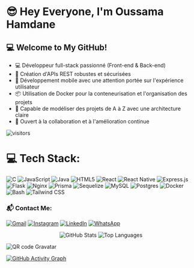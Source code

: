 # 😎 Hey Everyone, I'm Oussama Hamdane

## 💻 Welcome to My GitHub!

- 💻 Développeur full-stack passionné (Front-end & Back-end)
- 🔧 Création d'APIs REST robustes et sécurisées
- 📱 Développement mobile avec une attention portée sur l'expérience utilisateur
- 📦 Utilisation de Docker pour la conteneurisation et l'organisation des projets
- 🧠 Capable de modéliser des projets de A à Z avec une architecture claire
- 🤝 Ouvert à la collaboration et à l'amélioration continue

![visitors](https://visitor-badge.laobi.icu/badge?page_id=hamdane1548)

# 💻 Tech Stack:
![C](https://img.shields.io/badge/c-%2300599C.svg?style=for-the-badge&logo=c&logoColor=white) 
![JavaScript](https://img.shields.io/badge/javascript-%23323330.svg?style=for-the-badge&logo=javascript&logoColor=%23F7DF1E) 
![Java](https://img.shields.io/badge/java-%23ED8B00.svg?style=for-the-badge&logo=openjdk&logoColor=white) 
![HTML5](https://img.shields.io/badge/html5-%23E34F26.svg?style=for-the-badge&logo=html5&logoColor=white) 
![React](https://img.shields.io/badge/react-%2320232a.svg?style=for-the-badge&logo=react&logoColor=%2361DAFB) 
![React Native](https://img.shields.io/badge/react_native-%2320232a.svg?style=for-the-badge&logo=react&logoColor=%2361DAFB) 
![Express.js](https://img.shields.io/badge/express.js-%23404d59.svg?style=for-the-badge&logo=express&logoColor=%2361DAFB) 
![Flask](https://img.shields.io/badge/flask-%23000.svg?style=for-the-badge&logo=flask&logoColor=white) 
![Nginx](https://img.shields.io/badge/nginx-%23009639.svg?style=for-the-badge&logo=nginx&logoColor=white) 
![Prisma](https://img.shields.io/badge/Prisma-3982CE?style=for-the-badge&logo=Prisma&logoColor=white) 
![Sequelize](https://img.shields.io/badge/Sequelize-52B0E7?style=for-the-badge&logo=Sequelize&logoColor=white) 
![MySQL](https://img.shields.io/badge/mysql-4479A1.svg?style=for-the-badge&logo=mysql&logoColor=white) 
![Postgres](https://img.shields.io/badge/postgres-%23316192.svg?style=for-the-badge&logo=postgresql&logoColor=white)
![Docker](https://img.shields.io/badge/docker-%230db7ed.svg?style=for-the-badge&logo=docker&logoColor=white)
![Bash](https://img.shields.io/badge/bash-%2304AA6D.svg?style=for-the-badge&logo=gnu-bash&logoColor=white)
![Tailwind CSS](https://img.shields.io/badge/tailwindcss-%2338B2AC.svg?style=for-the-badge&logo=tailwind-css&logoColor=white)

### 📬 Contact Me:
[![Gmail](https://img.shields.io/badge/Gmail-D14836?style=for-the-badge&logo=gmail&logoColor=white)](mailto:oussamahamdane80@gmail.com)
[![Instagram](https://img.shields.io/badge/Instagram-E4405F?style=for-the-badge&logo=instagram&logoColor=white)](https://instagram.com/yourusername)
[![LinkedIn](https://img.shields.io/badge/LinkedIn-0077B5?style=for-the-badge&logo=linkedin&logoColor=white)](https://linkedin.com/in/yourusername)
[![WhatsApp](https://img.shields.io/badge/WhatsApp-25D366?style=for-the-badge&logo=whatsapp&logoColor=white)](https://wa.me/+212633869178)

<p align="center">
  <img src="https://github-readme-hamdane.vercel.app/api?username=hamdane1548&include_all_commits=true&count_private=true&theme=github_dark&show_icons=true" alt="GitHub Stats" />
  
  <img src="https://github-readme-hamdane.vercel.app/api/top-langs/?username=hamdane1548&count_private=true&layout=compact&theme=github_dark" alt="Top Languages" />
</p>






![QR code Gravatar](https://gravatar.com/breaddeepest0e91c750cd)

[![GitHub Activity Graph](https://github-readme-activity-graph.vercel.app/graph?username=hamdane1548&theme=github-compact)](https://github.com/ashutosh00710/github-readme-activity-graph)
